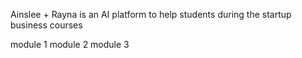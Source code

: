 Ainslee + Rayna is an AI platform to help students during the startup business courses

module 1 
module 2
module 3